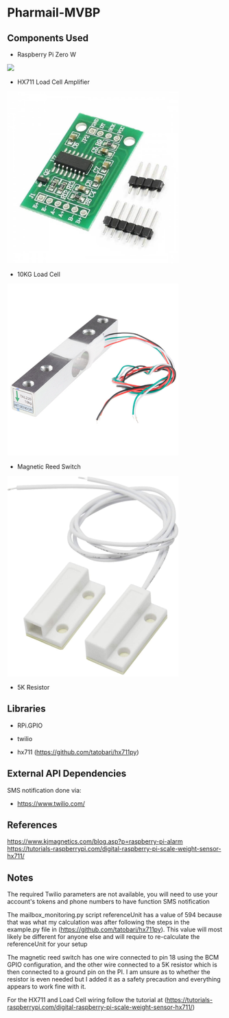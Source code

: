 # Pharmail-MVBP

## Components Used

- Raspberry Pi Zero W

<img src="/img/Raspberry_Pi_Zero_WH.jpg" width="400">

- HX711 Load Cell Amplifier

<img src="/img/HX711.jpg" width="400">

- 10KG Load Cell

<img src="/img/10KG_Load_Cell.jpg" width="400">

- Magnetic Reed Switch

<img src="/img/Magnetic_Reed_Switch.jpg" width="400">

- 5K Resistor


## Libraries

- RPi.GPIO

- twilio

- hx711 (https://github.com/tatobari/hx711py)


## External API Dependencies

SMS notification done via:
- https://www.twilio.com/


## References
https://www.kjmagnetics.com/blog.asp?p=raspberry-pi-alarm
https://tutorials-raspberrypi.com/digital-raspberry-pi-scale-weight-sensor-hx711/


## Notes

The required Twilio parameters are not available, you will need to use your account's tokens and phone numbers to have function SMS notification

The mailbox_monitoring.py script referenceUnit has a value of 594 because that was what my calculation was after following the steps in the example.py file in (https://github.com/tatobari/hx711py). This value will most likely be different for anyone else and will require to re-calculate the referenceUnit for your setup

The magnetic reed switch has one wire connected to pin 18 using the BCM GPIO configuration, and the other wire connected to a 5K resistor which is then connected to a ground pin on the PI. I am unsure as to whether the resistor is even needed but I added it as a safety precaution and everything appears to work fine with it.

For the HX711 and Load Cell wiring follow the tutorial at (https://tutorials-raspberrypi.com/digital-raspberry-pi-scale-weight-sensor-hx711/)
